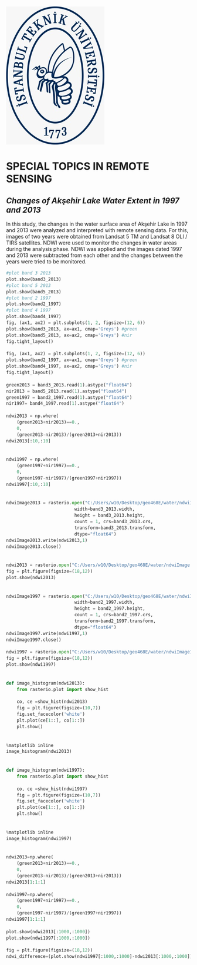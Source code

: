 ![itulogo](itulogo.jpeg)
# SPECIAL TOPICS IN REMOTE SENSING
## *Changes of Akşehir Lake Water Extent in 1997 and 2013*

In this study, the changes in the water surface area of Akşehir Lake in 1997 and 2013  were analyzed and interpreted with remote sensing data. For this, images of two years were obtained from Landsat 5 TM and Landsat 8 OLI / TIRS satellites. NDWI were used to monitor the changes in water areas during the analysis phase. NDWI was applied and the images dated 1997 and 2013 were subtracted from each other and the changes between the years were tried to be monitored.

```Python
#plot band 3 2013
plot.show(band3_2013)
#plot band 5 2013
plot.show(band5_2013)
#plot band 2 1997
plot.show(band2_1997)
#plot band 4 1997
plot.show(band4_1997)
fig, (ax1, ax2) = plt.subplots(1, 2, figsize=(12, 6))
plot.show(band3_2013, ax=ax1, cmap='Greys') #green
plot.show(band5_2013, ax=ax2, cmap='Greys') #nir
fig.tight_layout()

fig, (ax1, ax2) = plt.subplots(1, 2, figsize=(12, 6))
plot.show(band2_1997, ax=ax1, cmap='Greys') #green
plot.show(band4_1997, ax=ax2, cmap='Greys') #nir
fig.tight_layout()

green2013 = band3_2013.read(1).astype("float64")
nir2013 = band5_2013.read(1).astype("float64")
green1997 = band2_1997.read(1).astype("float64")
nir1997= band4_1997.read(1).astype("float64")

ndwi2013 = np.where(
    (green2013+nir2013)==0., 
    0, 
    (green2013-nir2013)/(green2013+nir2013))
ndwi2013[:10,:10]


ndwi1997 = np.where(
    (green1997+nir1997)==0., 
    0, 
    (green1997-nir1997)/(green1997+nir1997))
ndwi1997[:10,:10]


ndwiImage2013 = rasterio.open("C:/Users/w10/Desktop/geo468E/water/ndwiImage2013.tiff","w",driver="Gtiff",
                          width=band3_2013.width, 
                          height = band3_2013.height, 
                          count = 1, crs=band3_2013.crs, 
                          transform=band3_2013.transform, 
                          dtype="float64")
ndwiImage2013.write(ndwi2013,1)
ndwiImage2013.close()


ndwi2013 = rasterio.open("C:/Users/w10/Desktop/geo468E/water/ndwiImage.tiff")
fig = plt.figure(figsize=(18,12))
plot.show(ndwi2013)


ndwiImage1997 = rasterio.open("C:/Users/w10/Desktop/geo468E/water/ndwiImage1997.tiff","w",driver="Gtiff",
                          width=band2_1997.width, 
                          height = band2_1997.height, 
                          count = 1, crs=band2_1997.crs, 
                          transform=band2_1997.transform, 
                          dtype="float64")
ndwiImage1997.write(ndwi1997,1)
ndwiImage1997.close()

ndwi1997 = rasterio.open("C:/Users/w10/Desktop/geo468E/water/ndwiImage1997.tiff")
fig = plt.figure(figsize=(18,12))
plot.show(ndwi1997)


def image_histogram(ndwi2013):
    from rasterio.plot import show_hist

    co, ce =show_hist(ndwi2013)
    fig = plt.figure(figsize=(10,7))
    fig.set_facecolor('white')
    plt.plot(ce[1::], co[1::])
    plt.show()


%matplotlib inline
image_histogram(ndwi2013)


def image_histogram(ndwi1997):
    from rasterio.plot import show_hist

    co, ce =show_hist(ndwi1997)
    fig = plt.figure(figsize=(10,7))
    fig.set_facecolor('white')
    plt.plot(ce[1::], co[1::])
    plt.show()


%matplotlib inline
image_histogram(ndwi1997)


ndwi2013=np.where(
    (green2013+nir2013)==0., 
    0, 
    (green2013-nir2013)/(green2013+nir2013))
ndwi2013[1:1:1]

ndwi1997=np.where(
    (green1997+nir1997)==0., 
    0, 
    (green1997-nir1997)/(green1997+nir1997))
ndwi1997[1:1:1]

plot.show(ndwi2013[:1000,:1000])
plot.show(ndwi1997[:1000,:1000])

fig = plt.figure(figsize=(18,12))
ndwi_difference=(plot.show(ndwi1997[:1000,:1000]-ndwi2013[:1000,:1000]))
```
